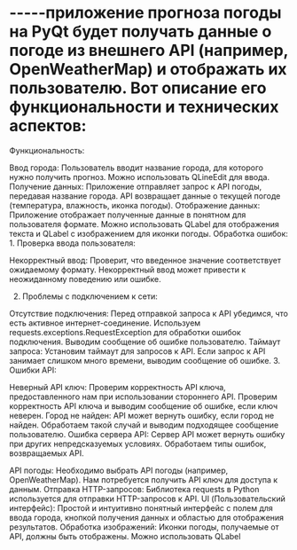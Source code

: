 # -----приложение прогноза погоды на PyQt будет получать данные о погоде из внешнего API (например, OpenWeatherMap) и отображать их пользователю. Вот описание его функциональности и технических аспектов:

Функциональность:

Ввод города: Пользователь вводит название города, для которого нужно получить прогноз. Можно использовать QLineEdit для ввода.
Получение данных: Приложение отправляет запрос к API погоды, передавая название города. API возвращает данные о текущей погоде (температура, влажность, иконка погоды).
Отображение данных: Приложение отображает полученные данные в понятном для пользователя формате. Можно использовать QLabel для отображения текста и QLabel с изображением для иконки погоды.
Обработка ошибок: 1. Проверка ввода пользователя:

Некорректный ввод: Проверит, что введенное значение соответствует ожидаемому формату. Некорректный ввод может привести к неожиданному поведению или ошибке.

2. Проблемы с подключением к сети:

Отсутствие подключения: Перед отправкой запроса к API убедимся, что есть активное интернет-соединение. Используем requests.exceptions.RequestException для обработки ошибок подключения. Выводим сообщение об ошибке пользователю.
Таймаут запроса: Установим таймаут для запросов к API. Если запрос к API занимает слишком много времени, выводим сообщение об ошибке.
3. Ошибки API:

Неверный API ключ: Проверим корректность API ключа, предоставленного нам при использовании стороннего API. Проверим корректность API ключа и выводим сообщение об ошибке, если ключ неверен.
Город не найден: API может вернуть ошибку, если город не найден. Обработаем такой случай и выводим подходящее сообщение пользователю.
Ошибка сервера API: Сервер API может вернуть ошибку при других непредсказуемых условиях. Обработаем типы ошибок, возвращаемых API.

API погоды: Необходимо выбрать API погоды (например, OpenWeatherMap). Нам потребуется получить API ключ для доступа к данным.
Отправка HTTP-запросов: Библиотека requests в Python используется для отправки HTTP-запросов к API.
UI (Пользовательский интерфейс): Простой и интуитивно понятный интерфейс с полем для ввода города, кнопкой получения данных и областью для отображения результатов.
Обработка изображений: Иконки погоды, получаемые от API, должны быть отображены. Можно использовать QLabel
